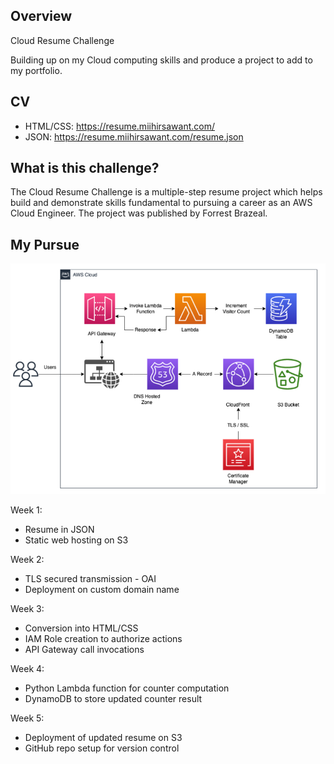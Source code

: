 ## Overview
Cloud Resume Challenge

Building up on my Cloud computing skills and produce a project to add to my portfolio. 

## CV
-   HTML/CSS: https://resume.miihirsawant.com/
-   JSON: https://resume.miihirsawant.com/resume.json

## What is this challenge? 
The Cloud Resume Challenge is a multiple-step resume project which helps build and demonstrate skills fundamental to pursuing a career as an AWS Cloud Engineer. The project was published by Forrest Brazeal.

## My Pursue
![Demogrid](/img/cloud-resume.png)

Week 1: 
-   Resume in JSON
-   Static web hosting on S3

Week 2: 
-   TLS secured transmission - OAI  
-   Deployment on custom domain name

Week 3: 
-   Conversion into HTML/CSS
-   IAM Role creation to authorize actions
-   API Gateway call invocations 

Week 4: 
-   Python Lambda function for counter computation
-   DynamoDB to store updated counter result

Week 5: 
-   Deployment of updated resume on S3
-   GitHub repo setup for version control
